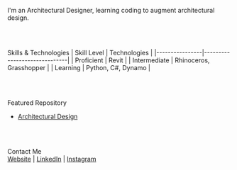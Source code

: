 

I'm an Architectural Designer, learning coding to augment architectural design.

<br><br/>

Skills & Technologies
| Skill Level    | Technologies                 |
|----------------|------------------------------|
| Proficient     | Revit                        |
| Intermediate   | Rhinoceros, Grasshopper      |
| Learning       | Python, C#, Dynamo           |

<br><br/>

Featured Repository
- [Architectural Design](https://github.com/hr-virieux/architecture.git)

<br><br/>

Contact Me <br /> 
[Website](www.henryvirieux.com) | [LinkedIn](https://www.linkedin.com/in/henryvirieux/) | [Instagram](https://www.instagram.com/artisanlexicon/)
